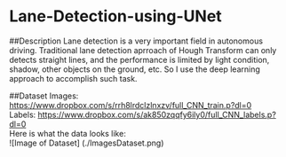 # Lane-Detection-using-UNet

##Description
Lane detection is a very important field in autonomous driving. Traditional lane detection aprroach of Hough Transform can only detects straight lines, and the performance is limited by light condition, shadow, other objects on the ground, etc. So I use the deep learning approach to accomplish such task.

##Dataset
Images: https://www.dropbox.com/s/rrh8lrdclzlnxzv/full_CNN_train.p?dl=0 \
Labels: https://www.dropbox.com/s/ak850zqqfy6ily0/full_CNN_labels.p?dl=0 \
Here is what the data looks like: \
![Image of Dataset]
(./ImagesDataset.png)
